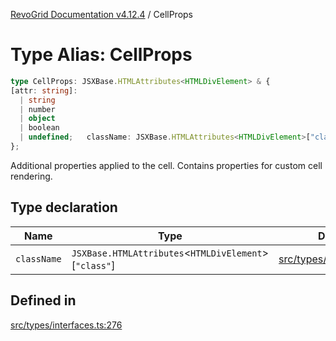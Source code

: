[RevoGrid Documentation v4.12.4](README.md) / CellProps

# Type Alias: CellProps

```ts
type CellProps: JSXBase.HTMLAttributes<HTMLDivElement> & {
[attr: string]: 
  | string
  | number
  | object
  | boolean
  | undefined;   className: JSXBase.HTMLAttributes<HTMLDivElement>["class"];
};
```

Additional properties applied to the cell.
Contains properties for custom cell rendering.

## Type declaration

| Name | Type | Defined in |
| ------ | ------ | ------ |
| `className` | `JSXBase.HTMLAttributes`\<`HTMLDivElement`\>\[`"class"`\] | [src/types/interfaces.ts:277](https://github.com/revolist/revogrid/blob/648f56ecfc5430eb0184373ea33dd565a6a33bb9/src/types/interfaces.ts#L277) |

## Defined in

[src/types/interfaces.ts:276](https://github.com/revolist/revogrid/blob/648f56ecfc5430eb0184373ea33dd565a6a33bb9/src/types/interfaces.ts#L276)
